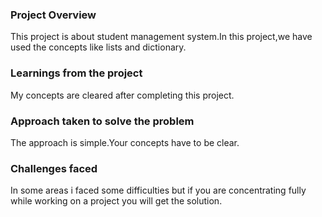 ### Project Overview

 This project is about student management system.In this project,we have used the concepts like lists and dictionary.


### Learnings from the project

 My concepts are cleared after completing this project.


### Approach taken to solve the problem

 The approach is simple.Your concepts have to be clear.


### Challenges faced

 In some areas i faced some difficulties but if you are concentrating fully while working on a project you will get the solution. 


